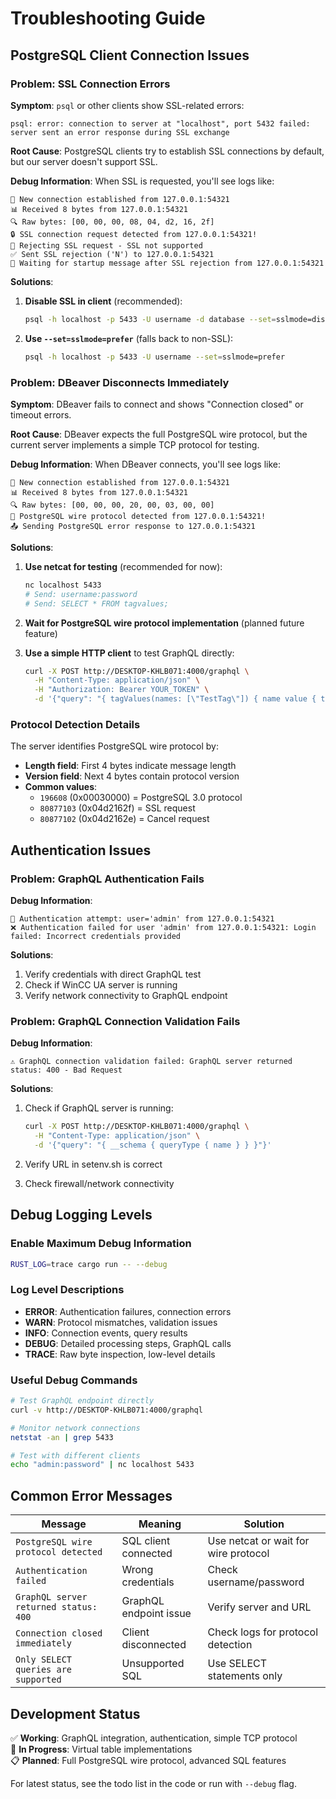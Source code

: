# Troubleshooting Guide

## PostgreSQL Client Connection Issues

### Problem: SSL Connection Errors

**Symptom**: `psql` or other clients show SSL-related errors:
```
psql: error: connection to server at "localhost", port 5432 failed: 
server sent an error response during SSL exchange
```

**Root Cause**: PostgreSQL clients try to establish SSL connections by default, but our server doesn't support SSL.

**Debug Information**: When SSL is requested, you'll see logs like:
```
🔌 New connection established from 127.0.0.1:54321
📊 Received 8 bytes from 127.0.0.1:54321
🔍 Raw bytes: [00, 00, 00, 08, 04, d2, 16, 2f]
🔒 SSL connection request detected from 127.0.0.1:54321!
📝 Rejecting SSL request - SSL not supported
✅ Sent SSL rejection ('N') to 127.0.0.1:54321
📖 Waiting for startup message after SSL rejection from 127.0.0.1:54321
```

**Solutions**:

1. **Disable SSL in client** (recommended):
   ```bash
   psql -h localhost -p 5433 -U username -d database --set=sslmode=disable
   ```

2. **Use `--set=sslmode=prefer`** (falls back to non-SSL):
   ```bash
   psql -h localhost -p 5433 -U username --set=sslmode=prefer
   ```

### Problem: DBeaver Disconnects Immediately

**Symptom**: DBeaver fails to connect and shows "Connection closed" or timeout errors.

**Root Cause**: DBeaver expects the full PostgreSQL wire protocol, but the current server implements a simple TCP protocol for testing.

**Debug Information**: When DBeaver connects, you'll see logs like:
```
🔌 New connection established from 127.0.0.1:54321
📊 Received 8 bytes from 127.0.0.1:54321
🔍 Raw bytes: [00, 00, 00, 20, 00, 03, 00, 00]
🐘 PostgreSQL wire protocol detected from 127.0.0.1:54321!
📤 Sending PostgreSQL error response to 127.0.0.1:54321
```

**Solutions**:

1. **Use netcat for testing** (recommended for now):
   ```bash
   nc localhost 5433
   # Send: username:password
   # Send: SELECT * FROM tagvalues;
   ```

2. **Wait for PostgreSQL wire protocol implementation** (planned future feature)

3. **Use a simple HTTP client** to test GraphQL directly:
   ```bash
   curl -X POST http://DESKTOP-KHLB071:4000/graphql \
     -H "Content-Type: application/json" \
     -H "Authorization: Bearer YOUR_TOKEN" \
     -d '{"query": "{ tagValues(names: [\"TestTag\"]) { name value { timestamp value } } }"}'
   ```

### Protocol Detection Details

The server identifies PostgreSQL wire protocol by:
- **Length field**: First 4 bytes indicate message length
- **Version field**: Next 4 bytes contain protocol version
- **Common values**:
  - `196608` (0x00030000) = PostgreSQL 3.0 protocol
  - `80877103` (0x04d2162f) = SSL request
  - `80877102` (0x04d2162e) = Cancel request

## Authentication Issues

### Problem: GraphQL Authentication Fails

**Debug Information**:
```
🔑 Authentication attempt: user='admin' from 127.0.0.1:54321
❌ Authentication failed for user 'admin' from 127.0.0.1:54321: Login failed: Incorrect credentials provided
```

**Solutions**:
1. Verify credentials with direct GraphQL test
2. Check if WinCC UA server is running
3. Verify network connectivity to GraphQL endpoint

### Problem: GraphQL Connection Validation Fails

**Debug Information**:
```
⚠️ GraphQL connection validation failed: GraphQL server returned status: 400 - Bad Request
```

**Solutions**:
1. Check if GraphQL server is running:
   ```bash
   curl -X POST http://DESKTOP-KHLB071:4000/graphql \
     -H "Content-Type: application/json" \
     -d '{"query": "{ __schema { queryType { name } } }"}'
   ```

2. Verify URL in setenv.sh is correct
3. Check firewall/network connectivity

## Debug Logging Levels

### Enable Maximum Debug Information
```bash
RUST_LOG=trace cargo run -- --debug
```

### Log Level Descriptions
- **ERROR**: Authentication failures, connection errors
- **WARN**: Protocol mismatches, validation issues  
- **INFO**: Connection events, query results
- **DEBUG**: Detailed processing steps, GraphQL calls
- **TRACE**: Raw byte inspection, low-level details

### Useful Debug Commands

```bash
# Test GraphQL endpoint directly
curl -v http://DESKTOP-KHLB071:4000/graphql

# Monitor network connections
netstat -an | grep 5433

# Test with different clients
echo "admin:password" | nc localhost 5433
```

## Common Error Messages

| Message | Meaning | Solution |
|---------|---------|----------|
| `PostgreSQL wire protocol detected` | SQL client connected | Use netcat or wait for wire protocol |
| `Authentication failed` | Wrong credentials | Check username/password |
| `GraphQL server returned status: 400` | GraphQL endpoint issue | Verify server and URL |
| `Connection closed immediately` | Client disconnected | Check logs for protocol detection |
| `Only SELECT queries are supported` | Unsupported SQL | Use SELECT statements only |

## Development Status

✅ **Working**: GraphQL integration, authentication, simple TCP protocol  
🔄 **In Progress**: Virtual table implementations  
📋 **Planned**: Full PostgreSQL wire protocol, advanced SQL features  

For latest status, see the todo list in the code or run with `--debug` flag.